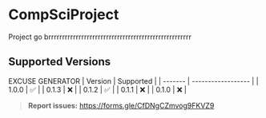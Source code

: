 # CompSciProject
Project go brrrrrrrrrrrrrrrrrrrrrrrrrrrrrrrrrrrrrrrrrrrrrrrrrrrr

## Supported Versions

EXCUSE GENERATOR
| Version | Supported          |
| ------- | ------------------ |
| 1.0.0   | :white_check_mark: |
| 0.1.3   | :x:                |
| 0.1.2   | :white_check_mark: |
| 0.1.1   | :x:                |
| 0.1.0   | :x:                |



> **Report issues:** https://forms.gle/CfDNgCZmvog9FKVZ9
